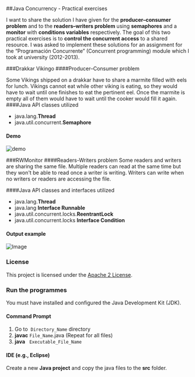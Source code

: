 ##Java Concurrency - Practical exercises

I want to share the solution I have given for the **producer–consumer problem** and to the **readers–writers problem** using **semaphores** and a **monitor** with **conditions variables** respectively.
The goal of this two practical exercises is to **control the concurrent access** to a shared resource.
I was asked to implement these solutions for an assignment for the “Programación Concurrente” (Concurrent programming) module which I took at university (2012-2013). 

###Drakkar Vikingo
####Producer–Consumer problem

Some Vikings shipped on a drakkar have to share a marmite filled with eels for lunch. Vikings cannot eat while other viking is eating, 
so they would have to wait until one finishes to eat the pertinent eel. Once the marmite is empty all of them would have to wait until the cooker would fill it again.
####Java API classes utilized
- java.lang.**Thread**
- java.util.concurrent.**Semaphore**

#### Demo

![demo](http://i1030.photobucket.com/albums/y369/MariaPhotoB/Drakkar_zpsxc7f55t5.gif)

###RWMonitor
####Readers-Writers problem
Some readers and writers are sharing the same file. Multiple readers can read at the same time but they won't be able to read once a writer is writing.
Writers can write when no writers or readers are accessing the file.

####Java API classes and interfaces utilized
- java.lang.**Thread**
- java.lang **Interface Runnable**
- java.util.concurrent.locks.**ReentrantLock**
- java.util.concurrent.locks **Interface Condition**

#### Output example

![Image](http://i1030.photobucket.com/albums/y369/MariaPhotoB/Monitor01_zpsoqobsdxc.png)



### License
This project is licensed under the [Apache 2 License](http://www.apache.org/licenses/LICENSE-2.0). 

### Run the programmes
You must have installed and configured the Java Development Kit (JDK).

#### **Command Prompt**
1. Go to &nbsp;`Directory_Name` directory
2. **javac** `File_Name`.java (Repeat for all files)
3. **java**  &nbsp;  `Executable_File_Name`

#### **IDE (e.g., Eclipse)**
Create a new **Java project** and copy the java files to the **src** folder.